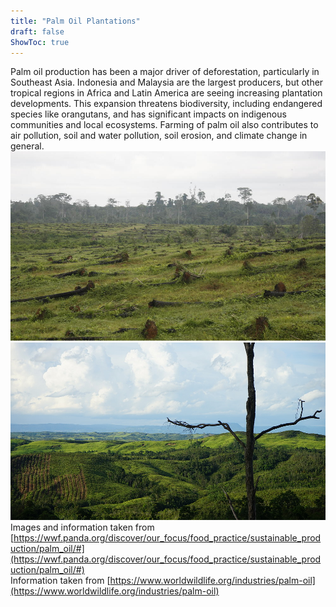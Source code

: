 ```yaml
---
title: "Palm Oil Plantations"
draft: false
ShowToc: true
---
```

Palm oil production has been a major driver of deforestation, particularly in Southeast Asia. Indonesia and Malaysia are the largest producers, but other tropical regions in Africa and Latin America are seeing increasing plantation developments. This expansion threatens biodiversity, including endangered species like orangutans, and has significant impacts on indigenous communities and local ecosystems. Farming of palm oil also contributes to air pollution, soil and water pollution, soil erosion, and climate change in general.
![alt text](images/8j67sw5sbw_HI_208973impact.jpg)
![alt text](images/illegal_oil_palm_planatation_in_a_protected_area_2_685722.jpg)
Images and information taken from [https://wwf.panda.org/discover/our_focus/food_practice/sustainable_production/palm_oil/#](https://wwf.panda.org/discover/our_focus/food_practice/sustainable_production/palm_oil/#)  
Information taken from [https://www.worldwildlife.org/industries/palm-oil](https://www.worldwildlife.org/industries/palm-oil)